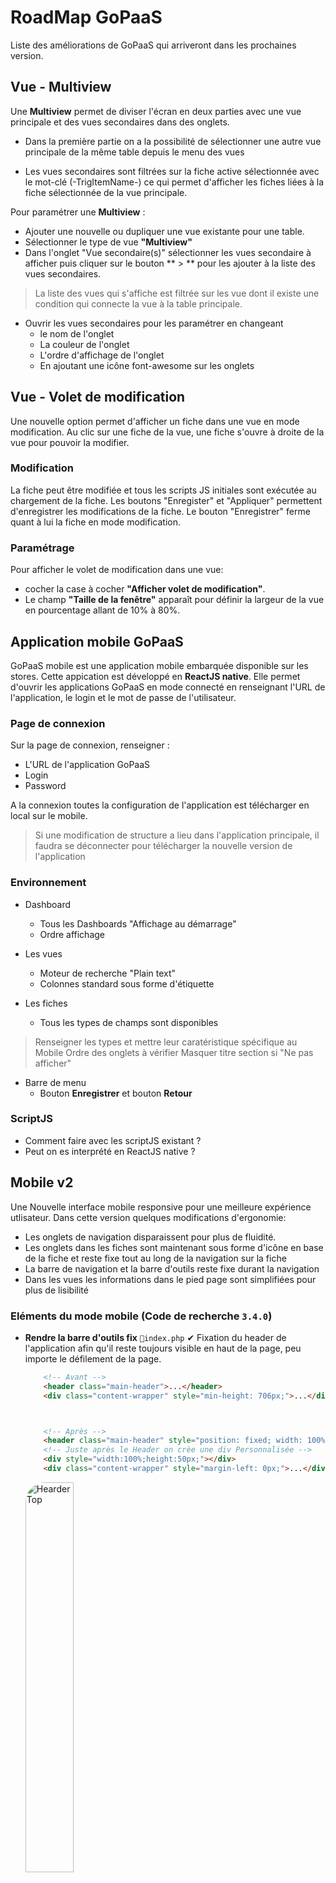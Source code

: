 # RoadMap GoPaaS

Liste des améliorations de GoPaaS qui arriveront dans les prochaines version.

## Vue - Multiview

Une **Multiview** permet de diviser l'écran en deux parties avec une vue principale et des vues secondaires dans des onglets.
* Dans la première partie on a la possibilité de sélectionner une autre vue principale de la même table depuis le menu des vues

* Les vues secondaires sont filtrées sur la fiche active sélectionnée avec le mot-clé (-TrigItemName-) ce qui permet d'afficher les fiches liées à la fiche sélectionnée de la vue principale.

Pour paramétrer une **Multiview** :
* Ajouter une nouvelle ou dupliquer une vue existante pour une table.
* Sélectionner le type de vue **"Multiview"**
* Dans l'onglet "Vue secondaire(s)" sélectionner les vues secondaire à afficher puis cliquer sur le bouton ** > ** pour les ajouter à la liste des vues secondaires. 
> La liste des vues qui s'affiche est filtrée sur les vue dont il existe une condition qui connecte la vue à la table principale.
* Ouvrir les vues secondaires pour les paramétrer en changeant
   * le nom de l'onglet
   * La couleur de l'onglet
   * L'ordre d'affichage de l'onglet
   * En ajoutant une icône font-awesome sur les onglets

## Vue - Volet de modification

Une nouvelle option permet d'afficher un fiche dans une vue en mode modification. Au clic sur une fiche de la vue, une fiche s'ouvre à droite de la vue pour pouvoir la modifier.

### Modification

La fiche peut être modifiée et tous les scripts JS initiales sont exécutée au chargement de la fiche. Les boutons "Enregister" et "Appliquer" permettent d'enregistrer les modifications de la fiche.
Le bouton "Enregistrer" ferme quant à lui la fiche en mode modification.

### Paramétrage
Pour afficher le volet de modification dans une vue: 
* cocher la case à cocher **"Afficher volet de modification"**.
* Le champ **"Taille de la fenêtre"** apparaît pour définir la largeur de la vue en pourcentage allant de 10% à 80%.

## Application mobile GoPaaS

GoPaaS mobile est une application mobile embarquée disponible sur les stores. 
Cette appication est développé en **ReactJS native**.
Elle permet d'ouvrir les applications GoPaaS en mode connecté en renseignant l'URL de l'application, le login et le mot de passe de l'utilisateur.

### Page de connexion
Sur la page de connexion, renseigner :
* L'URL de l'application GoPaaS
* Login
* Password

A la connexion toutes la configuration de l'application est télécharger en local sur le mobile.

> Si une modification de structure a lieu dans l'application principale, il faudra se déconnecter pour télécharger la nouvelle version de l'application

### Environnement
* Dashboard
  * Tous les Dashboards "Affichage au démarrage"
  * Ordre affichage

* Les vues
   * Moteur de recherche "Plain text"
   * Colonnes standard sous forme d'étiquette

* Les fiches
   * Tous les types de champs sont disponibles
> Renseigner les types et mettre leur caratéristique spécifique au Mobile
> Ordre des onglets à vérifier
> Masquer titre section si "Ne pas afficher" 

* Barre de menu
   * Bouton **Enregistrer** et bouton **Retour**

### ScriptJS
* Comment faire avec les scriptJS existant ?
* Peut on es interprété en ReactJS native ?

## Mobile v2
Une Nouvelle interface mobile responsive pour une meilleure expérience utlisateur.
Dans cette version quelques modifications d'ergonomie: 
* Les onglets de navigation disparaissent pour plus de fluidité.
* Les onglets dans les fiches sont maintenant sous forme d'icône en base de la fiche et reste fixe tout au long de la navigation sur la fiche
* La barre de navigation et la barre d'outils reste fixe durant la navigation
*  Dans les vues les informations dans le pied page sont simplifiées pour plus de lisibilité


### Eléments du mode mobile (Code de recherche `3.4.0`)
- **Rendre la barre d'outils fix** `📁index.php` ✔ 
    Fixation du header de l'application afin qu'il reste toujours visible en haut de la page, peu importe le défilement de la page.
    ```html
        <!-- Avant -->
        <header class="main-header">...</header>
        <div class="content-wrapper" style="min-height: 706px;">...</div>



        <!-- Après -->
        <header class="main-header" style="position: fixed; width: 100%; top:-1px">...</header>
        <!-- Juste après le Header on crèe une div Personnalisée -->
        <div style="width:100%;height:50px;"></div>
        <div class="content-wrapper" style="margin-left: 0px;">...</div>

    ```
    <img src="images/Image1.gif" width="40%" alt="Hearder Top" style="border-radius: 2rem;"/> 
    
- **Afficher groupe et profil de l'utilisateur** `📁index.php` ✔
  
     ```html
        <!-- Avant -->
		<p class="hidden-md hidden-xs">
		      <?php echo Script::$user["prenom"]; ?> <?php echo Script::$user["nom"]; ?><br /><?php echo Script::$user["profil"]; ?>/<?php echo Script::$user["groupe"]; ?>
		    <small><?php echo Script::$user["email"]; ?></small>
		</p>

        <!-- Après -->
        <p>
            <?php echo Script::$user["prenom"]; ?> <?php echo Script::$user["nom"]; ?><br /><?php echo Script::$user["profil"]; ?>/<?php echo Script::$user["groupe"]; ?>
            <small><?php echo Script::$user["email"]; ?></small>
		</p>
    ```          

- **Rendre la La barre de navigation Fixe** `📁index.php` ✔
    Fixation de la barre de navigation de gauche pour qu'elle reste fixe, quel que soit le déplacement de l'application.
    ```html
        <!-- Avant -->
        <aside class="main-sidebar">...</aside>

        <!-- Après -->
        <aside class="main-sidebar" style="position:fixed">...</aside>
    ```
    <img src="images/Image2.gif" width="40%" alt="Hearder Top" style="border-radius: 2rem;"/> 

- **Ajouter la fermeture automatique de La barre de personnalisation de droite** `📁include/onload.php` ✔
  Au click d'un élément sur la barre de de personnalisation de droite, le menu se range automatiquement.

  ```javaScript
        // Le script est faut en JS
  ```
-  **Ajouter la fermeture automatique de La barre de navigation de gauche** `📁include/onload.php` ❌
    Il ne ferme pas automatiquement lorsque par exemple on clique juste dans les éléments de Admin.
    ```javaScript
            $('.sidebar > .sidebar-menu > .treeview > .treeview-menu > li > ul').find('a').on('click', function() {
        if (!$('body').hasClass('sidebar-collapse')) {
            $('.gopaas-toggle-left-sidebar').click();
        }
    });
    ```


##### Sur les Vues GoPaaS 📁
- **Rendre de la section de recherche fixe** `📁../ViewDatagrid.js` ❌
    Rechercher dans le le fichier correspondant, pour mettre les classes le style en `JavaScript`.
    Il faudrais juste prendre les `styles`des fichiers html pour les ajouter en en `JavaScript`.

    ```html
        <!-- AVANT -->
        <div class="Viewbar_mobile gopaas-component Viewbar" style="padding-bottom:15px;">
            <div class="container-fluid">
            <!-- recherche simple et recherche par champ -->
                <form class="Searchbar_mobile  gopaas-component Searchbar" action="#" method="post" style="display:flex;width: 100%">
                

                </form>
            </div>
        </div>

        <!-- APRES -->
        <div class="Viewbar_mobile gopaas-component Viewbar" style="padding-bottom:15px;">
            <div class="container-fluid" style="position: fixed; width: 94%; background-color: rgb(255, 255, 255); z-index: 500; padding-top: 20px; top: 48px; padding-left: 10px; padding-right: 10px;">
                <!-- recherche simple et recherche par champ -->
                <form class="Searchbar_mobile gopaas-component Searchbar" action="#" method="post" style="display:flex;width: 100%">
                    .........
                </form>
            </div>
        </div>
    ```

    <img src="images/Image7.gif" width="40%" alt="Hearder Top" style="border-radius: 2rem;"/> 

- **Supprimer les informations qui se trouvent dans le footer de la vue** `📁../ViewDatagrid.js` ❌
  - Suppression du texte : `6515 fiche(s) trouvée(s)`.
  - Suppression des boutons : `Next` & `Back`.
  
   <img src="images/Image8.jpg" width="40%" alt="Hearder Top" style="border-radius: 2rem;"/> 

   
##### Dans la Fiche GoPaaS 📇
- **Entêtes fiche GoPaaS (Bouton Save, Menu Outil, etc.)** ❌
    Nous avons supprimé le bouton `Annuler` et `Appliquer`, apporté des modifications à la section qui gère les actions possibles sur la fiche.
    ```html
        <!-- Avant -->
        <form action="#" method="post" id="form44" class="form-horizontal">
            <h3 style="margin-top:0px;margin-bottom:5px;color:#3c8dbc;">
                <!--<img width="40px"src="asset/compte.png" />-->
                <i class="fa fa-building" style="color:#3c8dbc;"></i>
                &nbsp;<span class="trn">Account</span>
            </h3>
            <div class="row" style="margin-left:0px;margin-bottom:10px;text-align:center;">
                <div class="col-xs-12 col-sm-12 col-lg-12" style="display: flex;">
                    <!-- Liste des Boutons PAr default -->
                </div>
            </div>
        </form>

        
        <!-- Après -->
        <form action="#" method="post" id="form44" class="form-horizontal">
        
        <!-- Ajuster le titre de la fiche à la taille qu'il faut -->
        <h3 style="margin-top: 0px; margin-bottom: 5px; color: rgb(60, 141, 188); font-size: 1.2rem; position: fixed; width: 100%; top: 51px; padding-top: 10px; padding-bottom: 10px; z-index: 1000; background-color: rgb(255, 255, 255);">...</h3>
        
        <!-- Ajustemente des bouton  -->
        <div class="row" style="margin-left: 0px; margin-bottom: 10px; text-align: center; position: fixed; width: 100%; top: 80px; padding-bottom: 10px; z-index: 1000; background-color: rgb(255, 255, 255); border-bottom: 1px solid rgb(242, 242, 242);">
            <div class="col-xs-12 col-sm-12 col-lg-12" style="display: flex;">
                    <!-- Bouton Retour -->
                    <span style="font-size: 3rem;margin-right: auto;color:#777;" onclick="gopaas.ui.closeActiveTab()"><i class="fal fa-arrow-circle-left gopaas-button-close"></i></span>

                    <!-- Bouton Enregistré -->
                    <button type="button" id="gopaas-button-save-and-close-compte" class="btn btn-primary btn-sm gopaas-button-save-and-close trn-title gopaas-theme-button" style="margin-right: 3px; height: fit-content; margin-top: auto; margin-bottom: auto;" ....>...</button>
                </div>

                <!-- Ajout de 3 <br> Après cette Div --> <br>x3
        </div>
        </form>
    ```
    > **A noter** : Les modifications concernant la section qui gère les actions de la fiche sont assez nombreuses et difficiles à citer et afficher avec leurs lignes de code de style.

    <img src="images/Image4.jpg" width="40%" alt="Hearder Top" style="border-radius: 2rem;"/> 

   - **Ajustement des boutons `Enregistrer`, `Outils`, etc**
    Modification du `DropDown`du menu outil en le décalant plus à gauche.
    ```html
        <ul id="btn_action_menu" class="dropdown-menu dropdown-menu-right" role="menu">
		    <li>
        
            </li>
        <ul> 
    ```
    > Style `dropdown-menu-right`
    ```css
    .dropdown-menu-right {
        left: auto;
        right: 0;
    }
    ```
    <img src="images/Image5.jpg" width="40%" alt="Hearder Top" style="border-radius: 2rem;"/> 

  
  - **Modification des `onglets` les placer en Bas de la page** ✔
    Suppression des onglets situés en haut de la fiche et repositionnement en bas avec un nouveau style pour une meilleure accessibilité.

    ```html
        <!-- AVANT -->
        <ul class="replace nav nav-tabs" role="tablist" id="myTab_form42">
            <li id="tab11" role="presentation" class="">
                <a href="#form42_11" aria-controls="home" class="replace" role="tab" data-toggle="tab" aria-expanded="false">
                    <span class="trn">Principal</span>
                </a>
            </li>
        </ul>

        <!-- APRES -->
        <ul class="nav nav-tabs" role="tablist" id="myTab_form45" style="position: fixed; width: 100%; bottom: 0px; left: 0px; display: flex; z-index: 2000; overflow: scroll hidden; background-color: rgb(44, 59, 65); justify-content: center;">
            <li id="tab11" role="presentation" class="active">
                <a href="#form45_11" aria-controls="home" class="" role="tab" data-toggle="tab" style="border: none; padding: 10px 0px 15px; margin: 0px; width: 80px; background-color: rgb(44, 59, 65); text-align: center;">
                    <p class="icon-nav" style="text-align:center;font-size:2rem;margin-bottom:0;">
                        <i class="fal fa-home"></i>
                    </p>
                    <span class="trn" style="font-size: 1rem;">Principal</span> 
                </a>
            </li>
        </ul>
    ```
    <img src="images/Image6.jpg" width="40%" alt="Hearder Top" style="border-radius: 2rem;"/> 


    -  **Ajuster tout le body de la fiche** ✔

    ```html
        <!-- AVANT -->
        <div title="" class="panel-body panel-body-noheader panel-body-noborder" style="width: 388.667px;">


        <!-- APRES -->
        <div title="" class="panel-body panel-body-noheader panel-body-noborder" id="" style="width: 388.667px; padding-bottom: 50px;">
    ```

### Eléments corrigés 
-  **Espace en trop entre le titre et la section de recherche sur les vues.** ❌
<img src="images/Erreur1.gif" width ="40%" alt="Admin"/> 

- **Correction** 
  ```css

    ```

- **Faire en sorte que au clique d'un élément dans la nav barre de gauche range tout le menu `MODE TABLETTE`** ❌

    ```javaScript
        var isList = $('.treeview-menu > li').has('ul').length > 0;
        $('.sidebar > .sidebar-menu > .treeview > .treeview-menu > li > ul').find('a').on('click',  
        function() {
            $('.gopaas-toggle-left-sidebar ').click();
        });
        
        $('.sidebar > .sidebar-menu > .treeview > .treeview-menu > li > a> span').on('click', function() {
            if(!isList){
                    $('.gopaas-toggle-left-sidebar ').click(); 
            }
        });
    ```

- **Rendre les Onglet de navigation sur GoPaaS fixe et la barre de recherche.** ❌

    ```html
        <!-- AVANT : Fixation des onglets GoPaaS -->
        <ul class="tabs" style="height: 26.6667px;">


        <!-- APRES : Fixation des onglets GoPaaS-->
        <ul class="tabs" style="height: 27px;position: fixed;width: 100%;background-color: white;z-index: 1000;top: 52px;/* padding-top: 5px; */">

        <!-- Ajustement et fixation de l'input de recherche  -->
        <div class="container-fluid">
        <!-- .container-fluid {
            margin-right: auto;
            margin-left: auto;
            padding-left: 15px;
            padding-right: 15px;
            position: fixed;
            width: 94%;
            background-color: white;
            z-index: 500;
            padding-top: 50px;
            top: 48px;
        } -->

        <!-- Ajuster le tableau -->
        <div class="panel datagrid" style="padding-top: 36px;">

    ```

- **Correction** ✔

    ```javaScript
        // Barre de recherche
        thisComponent.ui.find(".Viewbar_mobile > .container-fluid").css({"position" : "fixed", "width": "94%", "background-color": "white", "z-index": "500", "padding-top": "50px", "top": "48px"});
        thisComponent.ui.find(".ViewDatagrid  > .datagrid").css({"padding-top:" : "36px"});

        if(IS_TABLET){
            // Onglet de navigation GoPaaS Mode Tablette
            thisComponent.ui.find(".tabs-wrap > .tabs").css({"height": "27px","position": "fixed","width": "100%","background-color": "white","z-index": "1000","top": "52px", "padding-top":" 5px"});
        }

    ```

 - **Afficher les colonnes des champs sur `Tablette` en col-sm-6.**
    Toute les colonnes sur la tablette doivent affciher des champs en col-6 pour ne pas avoir 3-4 colonne sur une fiche.** ❌

    > Ce script ce décleche que sur la fiche.

    ```javascript 
            let item = $('.tab-pane > .row'); 
        $('.tab-pane > .row').each(function() {
            for (var i = 1; i <= 5; i++) {
                console.log(item);
                var oldClass = 'col-sm-' + i;
                $(this).find('.' + oldClass).removeClass(oldClass).addClass('col-sm-6');
            }
        });
    ```
- **Au clique de l'icône profil de l'utilisateur, le nom de l'utilisateur ne s'affiche pas** ❌

    ```html
    <!-- AVANT -->
    <p class="hidden-md hidden-xs">
            admin 2 NiDS<br>Admin/ADMIN
            <small>support@nids.fr</small>
    </p>

        <!-- APRES -->
        <p class="">
            admin 2 NiDS<br>Admin/ADMIN
            <small>support@nids.fr</small>
        </p>
    ```


- **Dans la fiche ajuster les Z-index, mettre ceux des entêtes à `1000` au lieu de `2000`.** ✔

  Il existe aussi du code `JavaScript` à verfier dans la Qualif

- **Vue liées dans une fiche**  ✔

   Ici il faut juste masquer le `bouton Recherche`, c'est un script `JavaScript` qui est disponible dans Nids CRM Qualif.

 - **Supprimer le text `0 fiche(s) trouvée(s)`** ❌


> -------------------------------------------------------------------------------------------------------


### Eléments ajoutés en PreProd✅. 
##### Ces modifications étaient sur la base de qualif de `Impact`, mais elle y sont plus.

- **Rendre le header Fixe** ✔
    - Fichier modifié : `index.php`

- **Rendre la naveBar de gauche fixe** ✔
    - Fichier modifié : `index.php`

- **Dans la fiche GoPaaS, ajuster les boutons (Enregistrer, annuler, etc) et les autres éléments de l'entête de la fiche.** ✔
    - **Les boutons & onglets de la fiche** ✔
        - Fichier modifié : `ItemGeneric.js`

- **Sur Mobile fixer les onglets l'input de recherche**  ✔
    - Fichié modifié : `ViewDatagrid.js`

- **Afficher les infos du User dans le menu de l'utilisateur.** ✔
    - Fichier modifié : `index.js`


#### Eléments non ajoutés en PreProd❌

- **Sur Tablette fixer les onglets de Navigation GoPaaS & l'input de recherche**
    - Fichié modifié : `onload.php` Pour les Onglets ✔
    - Fichié modifié : `ViewDatagrid.js` Pour la barre de recherche ✔
    - Fichié modifié : `IItemGeneric.js` Pour ajuster la taille de hauteur de la fiche (On ajoute un margin-top sur l'élément h3) ✔
    

- **Sur Tablette afficher les champ en 2 colonnes `col-sm-6`**
    - Script supprimé, disponible sur la ligne `195` du ficher `readme.md`.
    - Commentaire : En essayant d'appliquer celà l rendu est assez beau sur certaines fiches mais pas souvent sur toutes les fiches, tout dépend de la manière dont ils ont ajusté leur form designer par default. 

- **Faire en sorte que au clique d'un élément dans la nav barre de gauche range tout le menu `MODE TABLETTE`** 

- **Dans le corps d'une fiche, sur les input recherche des vues liées il y a l'icone de la loupe. `Mobile`**

> ----------------------------------------------------------------------------------------------------------------------

### Paramétrage
Pour passer à la version Mobile v2, il faut cocher la case à cocher **"Mobile v2"** dans la fiche de configuration GoPaaS

## Google SYNC
### Calendar
Permet de synchroniser les fiches agenda Google Calendar avec GoPaaS.

#### Paramétrage
Dans la fiche **Configuration**  GoPaaS, définisser la table pour synchronisation de l'agenda et les champs nécessaires.
La synchronisation est bi-directionnelle, une fiche créée dans Google Calendar sera ajoutée à GoPaaS et une fiche Agenda créée dans GoPaaS sera ajoutée dans Google Calendar. De la même manière une fiche modifiée sur un système sera également modifiée dans l'autre système.

#### Fonctionnement
* Un identifiant unique "UUID" est généré à chaque création de fiche dans GoPaaS
* Une table de paramétrage enregistre toutes les modifications apportées dans une fiche Agenda GoPaaS que ce soit en création ou en modification 
> Peut on utiliser la fiche "History" ? ou Peut on utiliser la fiche "SyncLog" ?

* Une fiche de paramétrage par Utilisateur avec les accès à Google Calendar 
> Peut on mettre toutes les informations de synchronisation dans cette fiche ?
* Une **RULES** parcours toutes les fiches de paramétrage Google Calendar pour synchoniser les données.
   * Depuis Google Calendar, on prend toutes les fiches créées ou modifiées sur Google Calendar et on les envoi à GoPaaS
   * Depuis GoPaaS, on prend toutes les fiches Agenda créées ou modifiées sur GoPaaS et on les envoi à Google Calendar
   
### Contact
Permet de synchroniser les fiches contact Google Contact avec GoPaaS.
> Voir si vraiment nécessaire ?














